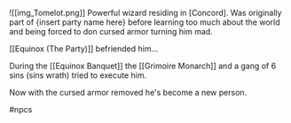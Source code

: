 ![[img_Tomelot.png]]
Powerful wizard residing in [Concord]. Was originally part of {insert party name here} before learning too much about the world and being forced to don cursed armor turning him mad.

[[Equinox (The Party)]] befriended him...

During the [[Equinox Banquet]] the [[Grimoire Monarch]] and a gang of 6 sins (sins wrath) tried to execute him.

Now with the cursed armor removed he's become a new person.


#npcs

